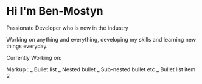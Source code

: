 # Hi I'm Ben-Mostyn

Passionate Developer who is new in the industry

Working on anything and everything, developing my skills and learning new things everyday.

Currently Working on:

Markup : _ Bullet list
_ Nested bullet
_ Sub-nested bullet etc
_ Bullet list item 2
